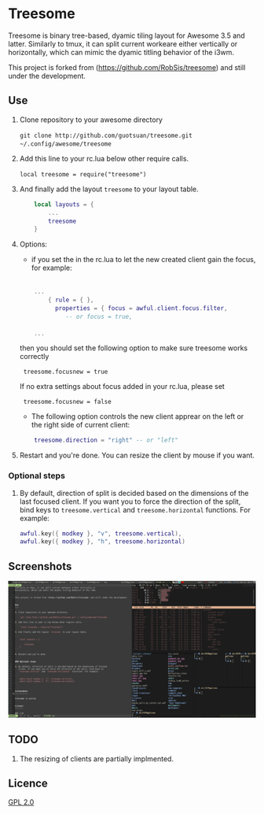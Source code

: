 Treesome
========

Treesome is binary tree-based, dyamic tiling layout for Awesome 3.5 and latter.
Similarly to tmux, it can split current workeare either vertically or
horizontally, which can mimic the dyamic titling behavior of the i3wm.

This project is forked from (https://github.com/RobSis/treesome) and still under the development.


Use
---

1. Clone repository to your awesome directory

    `git clone http://github.com/guotsuan/treesome.git ~/.config/awesome/treesome`

2. Add this line to your rc.lua below other require calls.

    `local treesome = require("treesome")`

3. And finally add the layout `treesome` to your layout table.

    ```lua
        local layouts = {
            ...
            treesome
        }
    ```

4. Options:
    *   if you set the in the rc.lua to let the new created client gain the focus, 
    for example: 
    ```lua
    
        ...
            { rule = { },
              properties = { focus = awful.client.focus.filter, 
                 -- or focus = true,

        ...
    ```

    then you should set the following option to make sure treesome works correctly 

        treesome.focusnew = true  

    If no extra settings about focus added in your rc.lua, please set 

        treesome.focusnew = false

    
    *   The following option controls the new client apprear on the left or the right side
    of current client: 
    
        
    ```lua
        treesome.direction = "right" -- or "left"
    ```

5. Restart and you're done. You can resize the client by mouse if you want.


### Optional steps

1. By default, direction of split is decided based on the dimensions of the last focused
   client. If you want you to force the direction of the split, bind keys to
   `treesome.vertical` and `treesome.horizontal` functions. For example:

    ```lua
    awful.key({ modkey }, "v", treesome.vertical),
    awful.key({ modkey }, "h", treesome.horizontal)
    ```


Screenshots
-----------

![screenshot](./screenshot.png)

TODO
----------
1. The resizing of clients are partially implmented.


Licence
-------

[GPL 2.0](http://www.gnu.org/licenses/gpl-2.0.html)
